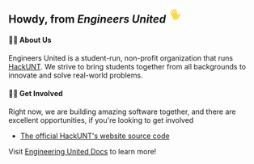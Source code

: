 ## Howdy, from *Engineers United* <img src="https://github.com/Engineers-United/.github/blob/master/profile/WAVING_HAND_TRANSPARENT.gif" alt="waving hand icon" aria-label="An animated yellow waving hand with a white outline and a transparent background" height="32"/>

#### 🙋‍♀ About Us

Engineers United is a student-run, non-profit organization that runs <a href="https://unthackathon.com/">HackUNT</a>. We strive to bring students together from all backgrounds to innovate and solve real-world problems.

#### 👩‍💻 Get Involved

Right now, we are building amazing software together, and there are excellent opportunities, if you're looking to get involved

* [The official HackUNT's website source code](https://github.com/Engineers-United/Website)

Visit [Engineering United Docs](https://engineers-united.github.io) to learn more!
